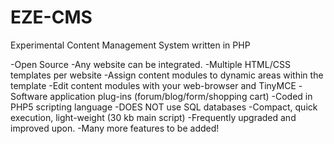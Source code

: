 # EZE-CMS

Experimental Content Management System written in PHP


-Open Source
-Any website can be integrated.
-Multiple HTML/CSS templates per website
-Assign content modules to dynamic areas within the template
-Edit content modules with your web-browser and TinyMCE
-Software application plug-ins (forum/blog/form/shopping cart) 
-Coded in PHP5 scripting language
-DOES NOT use SQL databases
-Compact, quick execution, light-weight (30 kb main script)
-Frequently upgraded and improved upon. 
-Many more features to be added!

